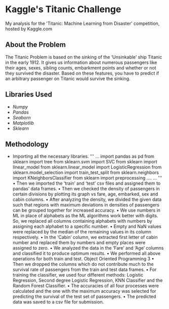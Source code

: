 # Kaggle's Titanic Challenge
My analysis for the 'Titanic: Machine Learning from Disaster' competition, hosted by Kaggle.com

## About the Problem
The Titanic Problem is based on the sinking of the ‘Unsinkable’ ship Titanic in the early 1912. It gives us information about numerous passengers like their ages, sexes, sibling counts, embarkment points and whether or not they survived the disaster. Based on these features, you have to predict if an arbitrary passenger on Titanic would survive the sinking.

## Libraries Used
- *Numpy*
- *Pandas*
- *Seaborn*
- *Matplotlib*
- *Sklearn*

## Methodology
- Importing all the necessary libraries.
'''
...
import pandas as pd
from sklearn import tree
from sklearn.svm import SVC
from sklearn import linear_model
from sklearn.linear_model import LogisticRegression
from sklearn.model_selection import train_test_split
from sklearn.neighbors import KNeighborsClassifier
from sklearn import preprocessing
....
...
'''
• Then we imported the ‘train’ and ‘test’ csv files and assigned them to pandas’ data frames.
• Then we checked the density of passengers in certain divisions by plotting its graph vs fare, age, embarked, sex and cabin columns.
• After analyzing the density, we divided the given data such that regions with maximum deviations in densities of passengers can be grouped together for increased accuracy.
• We use numbers in ML in place of alphabets as the ML algorithms work better with digits. So, we replaced all columns containing alphabets with numbers by assigning each alphabet to a specific number.
• Empty and NaN values were replaced by the median of the remaining values in its column respectively.
• In the ‘Cabin’ column, we extracted first letter of cabin number and replaced them by numbers and empty places were assigned to zero.
• We analyzed the data in the ‘Fare’ and ‘Age’ columns and classified it to produce optimum results.
• We performed all above operations for both train and test.
Object Oriented Programming 3
• Then we dropped the columns which do not contribute much to the survival rate of passengers from the train and test data frames.
• For training the classifier, we used four different methods: Logistic Regression, Second degree Logistic Regression, KNN Classifier and the Random Forest Classifier.
• The accuracies of all four processes were calculated and the one with the maximum accuracy was selected for predicting the survival of the test set of passengers.
• The predicted data was saved to a csv file for submission.